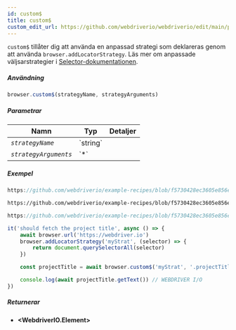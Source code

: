 ```yaml
---
id: custom$
title: custom$
custom_edit_url: https://github.com/webdriverio/webdriverio/edit/main/packages/webdriverio/src/commands/browser/custom$.ts
---
```


`custom$` tillåter dig att använda en anpassad strategi som deklareras genom att använda `browser.addLocatorStrategy`.
Läs mer om anpassade väljsarstrategier i [Selector-dokumentationen](../../selectors#custom-selector-strategies).

##### Användning

```js
browser.custom$(strategyName, strategyArguments)
```

##### Parametrar

<table>
  <thead>
    <tr>
      <th>Namn</th><th>Typ</th><th>Detaljer</th>
    </tr>
  </thead>
  <tbody>
    <tr>
      <td><code><var>strategyName</var></code></td>
      <td>`string`</td>
      <td></td>
    </tr>
    <tr>
      <td><code><var>strategyArguments</var></code></td>
      <td>`*`</td>
      <td></td>
    </tr>
  </tbody>
</table>

##### Exempel

```js reference title="customStrategy.js" useHTTPS
https://github.com/webdriverio/example-recipes/blob/f5730428ec3605e856e90bf58be17c9c9da891de/queryElements/customStrategy.js#L2-L11
```

```html reference title="example.html" useHTTPS
https://github.com/webdriverio/example-recipes/blob/f5730428ec3605e856e90bf58be17c9c9da891de/queryElements/example.html#L8-L12
```

```js reference title="customStrategy.js" useHTTPS
https://github.com/webdriverio/example-recipes/blob/f5730428ec3605e856e90bf58be17c9c9da891de/queryElements/customStrategy.js#L16-L19
```

```js title="example.js"
it('should fetch the project title', async () => {
    await browser.url('https://webdriver.io')
    browser.addLocatorStrategy('myStrat', (selector) => {
        return document.querySelectorAll(selector)
    })

    const projectTitle = await browser.custom$('myStrat', '.projectTitle')

    console.log(await projectTitle.getText()) // WEBDRIVER I/O
})
```

##### Returnerar

- **&lt;WebdriverIO.Element&gt;**
